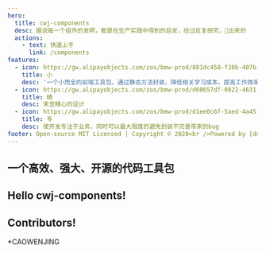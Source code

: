 ```yaml
---
hero:
  title: cwj-components
  desc: 据说每一个组件的发明，都是在生产实践中得到的启发，经过反复研究，🧪出来的
  actions:
    - text: 快速上手
      link: /components
features:
  - icon: https://gw.alipayobjects.com/zos/bmw-prod/881dc458-f20b-407b-947a-95104b5ec82b/k79dm8ih_w144_h144.png
    title: 小
    desc: '一个小而全的前端工具包，通过静态方法封装，降低相关学习成本，提高工作效率，省去重复造轮子的时间，效率提升300%！'
  - icon: https://gw.alipayobjects.com/zos/bmw-prod/d60657df-0822-4631-9d7c-e7a869c2f21c/k79dmz3q_w126_h126.png
    title: 精
    desc: 来至精心的设计
  - icon: https://gw.alipayobjects.com/zos/bmw-prod/d1ee0c6f-5aed-4a45-a507-339a4bfe076c/k7bjsocq_w144_h144.png
    title: 专
    desc: 使开发专注于业务，同时可以最大限度的避免封装不完善带来的bug
footer: Open-source MIT Licensed | Copyright © 2020<br />Powered by [dumi](https://d.umijs.org)
---
```


## 一个高效、强大、开源的代码工具包

## Hello cwj-components!

## Contributors!

\*CAOWENJING
